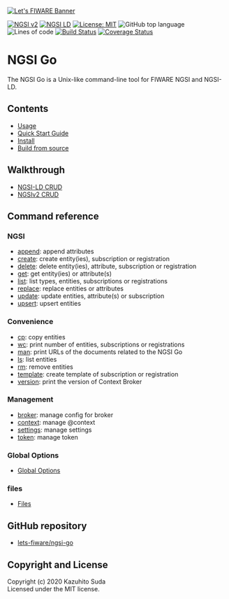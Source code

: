 [![Let's FIWARE Banner](https://raw.githubusercontent.com/lets-fiware/ngsi-go/gh-pages/img/lets-fiware-logo-non-free.png)](https://www.letsfiware.jp/)

[![NGSI v2](https://img.shields.io/badge/NGSI-v2-5dc0cf.svg)](https://fiware-ges.github.io/orion/api/v2/stable/)
[![NGSI LD](https://img.shields.io/badge/NGSI-LD-d6604d.svg)](https://www.etsi.org/deliver/etsi_gs/CIM/001_099/009/01.03.01_60/gs_cim009v010301p.pdf)
[![License: MIT](https://img.shields.io/github/license/lets-fiware/ngsi-go.svg)](https://opensource.org/licenses/MIT)
![GitHub top language](https://img.shields.io/github/languages/top/lets-fiware/ngsi-go)
![Lines of code](https://img.shields.io/tokei/lines/github/lets-fiware/ngsi-go)
[![Build Status](https://travis-ci.com/lets-fiware/ngsi-go.svg?branch=main)](https://travis-ci.com/lets-fiware/ngsi-go)
[![Coverage Status](https://coveralls.io/repos/github/lets-fiware/ngsi-go/badge.svg?branch=main)](https://coveralls.io/github/lets-fiware/ngsi-go?branch=main)

# NGSI Go

The NGSI Go is a Unix-like command-line tool for FIWARE NGSI and NGSI-LD.

## Contents

-   [Usage](usage.md)
-   [Quick Start Guide](quick_start_guide.md)
-   [Install](install.md)
-   [Build from source](build_source.md)

## Walkthrough

-   [NGSI-LD CRUD](walkthrough/ngsi-ld-crud.md)
-   [NGSIv2 CRUD](walkthrough/ngsi-v2-crud.md)

## Command reference

### NGSI
-   [append](ngsi/append.md): append attributes
-   [create](ngsi/create.md): create entity(ies), subscription or registration
-   [delete](ngsi/delete.md): delete entity(ies), attribute, subscription or registration
-   [get](ngsi/get.md): get entity(ies) or attribute(s)
-   [list](ngsi/list.md): list types, entities, subscriptions or registrations
-   [replace](ngsi/replace.md): replace entities or attributes
-   [update](ngsi/update.md): update entities, attribute(s) or subscription
-   [upsert](ngsi/upsert.md): upsert entities

### Convenience
-   [cp](convenience/cp.md): copy entities
-   [wc](convenience/wc.md): print number of entities, subscriptions or registrations
-   [man](convenience/man.md): print  URLs of the documents related to the NGSI Go
-   [ls](convenience/ls.md): list entities
-   [rm](convenience/rm.md): remove entities
-   [template](convenience/template.md): create template of subscription or registration
-   [version](convenience/version.md): print the version of Context Broker

### Management
-    [broker](management/broker.md): manage config for broker
-    [context](management/context.md): manage @context
-    [settings](management/settings.md):  manage settings
-    [token](management/token.md): manage token

### Global Options

-   [Global Options](global.md)

### files

-   [Files](files.md)

## GitHub repository

-    [lets-fiware/ngsi-go](https://github.com/lets-fiware/ngsi-go/)

## Copyright and License

Copyright (c) 2020 Kazuhito Suda<br>
Licensed under the MIT license.
